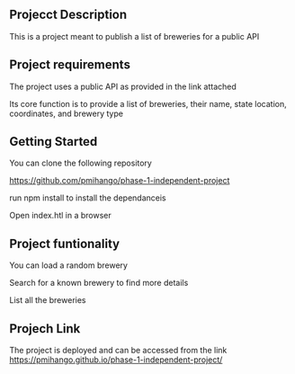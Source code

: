 ## Projecct Description

This is a project meant to publish a list of breweries for a public API

## Project requirements
The project uses a public API as provided in the link attached

Its core function is to provide a list of breweries, their name, state location, coordinates, and brewery type

## Getting Started

You can clone the following repository

https://github.com/pmihango/phase-1-independent-project 

run npm install to install the dependanceis 

Open index.htl in a browser

## Project funtionality

You can load a random brewery

Search for a known brewery to find more details

List all the breweries 

## Projech Link
The project is deployed and can be accessed from the link https://pmihango.github.io/phase-1-independent-project/